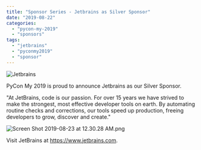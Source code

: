 ```yaml
---
title: "Sponsor Series - Jetbrains as Silver Sponsor"
date: "2019-08-22"
categories: 
  - "pycon-my-2019"
  - "sponsors"
tags: 
  - "jetbrains"
  - "pyconmy2019"
  - "sponsor"
---
```


![Jetbrains](images/jetbrains.png)

PyCon My 2019 is proud to announce Jetbrains as our Silver Sponsor.

"At JetBrains, code is our passion. For over 15 years we have strived to make the strongest, most effective developer tools on earth. By automating routine checks and corrections, our tools speed up production, freeing developers to grow, discover and create."

![Screen Shot 2019-08-23 at 12.30.28 AM.png](images/screen-shot-2019-08-23-at-12.30.28-am.png)

Visit JetBrains at https://www.jetbrains.com.
